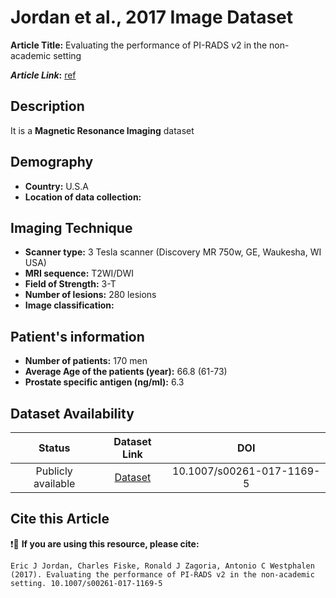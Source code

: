 # **Jordan et al., 2017 Image Dataset**
**Article Title:** Evaluating the performance of PI-RADS v2 in the non-academic setting

**_Article Link_:** [ref](https://link.springer.com/article/10.1007/s00261-017-1169-5)

## **Description**
It is a **Magnetic Resonance Imaging** dataset

## **Demography**
+ **Country:** U.S.A
+ **Location of data collection:** 

## **Imaging Technique**
+ **Scanner type:** 3 Tesla scanner (Discovery MR 750w, GE, Waukesha, WI USA)
+ **MRI sequence:** T2WI/DWI
+ **Field of Strength:** 3-T
+ **Number of lesions:** 280 lesions
+ **Image classification:** 
  
## **Patient's information**
+ **Number of patients:** 170 men
+ **Average Age of the patients (year):** 66.8 (61-73)
+ **Prostate specific antigen (ng/ml):** 6.3

## **Dataset Availability**

|**Status**|**Dataset Link**|**DOI**|
|:---:|:---:|:---:|
|Publicly available| [Dataset](https://link.springer.com/article/10.1007/s00261-017-1169-5)| 10.1007/s00261-017-1169-5


  
## **Cite this Article**

❗🛑 **If you are using this resource, please cite:**

```
Eric J Jordan, Charles Fiske, Ronald J Zagoria, Antonio C Westphalen (2017). Evaluating the performance of PI-RADS v2 in the non-academic setting. 10.1007/s00261-017-1169-5

```
